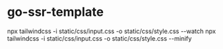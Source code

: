 # go-ssr-template

npx tailwindcss -i static/css/input.css -o static/css/style.css --watch
npx tailwindcss -i static/css/input.css -o static/css/style.css --minify